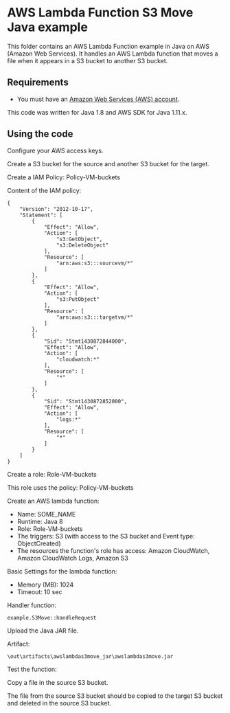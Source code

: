 # AWS Lambda Function S3 Move Java example

This folder contains an AWS Lambda Function example in Java on AWS (Amazon Web Services).
It handles an AWS Lambda function that moves a file when it appears in a S3 bucket to another S3 bucket.




## Requirements

* You must have an [Amazon Web Services (AWS) account](http://aws.amazon.com/).

This code was written for Java 1.8 and AWS SDK for Java 1.11.x.




## Using the code

Configure your AWS access keys.

Create a S3 bucket for the source and another S3 bucket for the target.

Create a IAM Policy: Policy-VM-buckets

Content of the IAM policy:

```
{
    "Version": "2012-10-17",
    "Statement": [
        {
            "Effect": "Allow",
            "Action": [
                "s3:GetObject",
                "s3:DeleteObject"
            ],
            "Resource": [
                "arn:aws:s3:::sourcevm/*"
            ]
        },
        {
            "Effect": "Allow",
            "Action": [
                "s3:PutObject"
            ],
            "Resource": [
                "arn:aws:s3:::targetvm/*"
            ]
        },
        {
            "Sid": "Stmt1430872844000",
            "Effect": "Allow",
            "Action": [
                "cloudwatch:*"
            ],
            "Resource": [
                "*"
            ]
        },
        {
            "Sid": "Stmt1430872852000",
            "Effect": "Allow",
            "Action": [
                "logs:*"
            ],
            "Resource": [
                "*"
            ]
        }
    ]
}
```

Create a role: Role-VM-buckets

This role uses the policy: Policy-VM-buckets

Create an AWS lambda function:
* Name: SOME_NAME
* Runtime: Java 8
* Role: Role-VM-buckets
* The triggers: S3 (with access to the S3 bucket and Event type: ObjectCreated)
* The resources the function's role has access: Amazon CloudWatch, Amazon CloudWatch Logs, Amazon S3

Basic Settings for the lambda function:

* Memory (MB): 1024
* Timeout: 10 sec

Handler function:

```
example.S3Move::handleRequest
```

Upload the Java JAR file.

Artifact: 

```
\out\artifacts\awslambdas3move_jar\awslambdas3move.jar
```

Test the function:

Copy a file in the source S3 bucket.

The file from the source S3 bucket should be copied to the target S3 bucket and deleted in the source S3 bucket.

